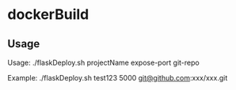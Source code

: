 # dockerBuild

## Usage

Usage: ./flaskDeploy.sh projectName expose-port git-repo

Example: ./flaskDeploy.sh test123 5000 git@github.com:xxx/xxx.git
